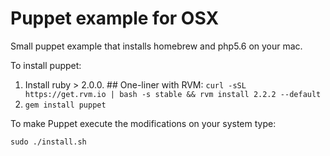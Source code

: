 # Puppet example for OSX

Small puppet example that installs homebrew and php5.6 on your mac.

To install puppet:

1. Install ruby > 2.0.0. ## One-liner with RVM: `curl -sSL https://get.rvm.io | bash -s stable && rvm install 2.2.2 --default`
2. `gem install puppet` 

To make Puppet execute the modifications on your system type:

```
sudo ./install.sh
```
